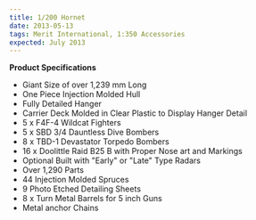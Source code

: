 ```yaml
---
title: 1/200 Hornet
date: 2013-05-13
tags: Merit International, 1:350 Accessories
expected: July 2013
---
```

**Product Specifications**

- Giant Size of over 1,239 mm Long
- One Piece Injection Molded Hull
- Fully Detailed Hanger
- Carrier Deck Molded in Clear Plastic to Display Hanger Detail	
- 5 x F4F-4 Wildcat Fighters
- 5 x SBD 3/4 Dauntless Dive Bombers	
- 8 x TBD-1 Devastator Torpedo Bombers
- 16 x Doolittle Raid B25 B with Proper Nose art and Markings 	
- Optional Built with "Early" or "Late" Type Radars
- Over 1,290 Parts	
- 44 Injection Molded Spruces
- 9 Photo Etched Detailing Sheets	
- 8 x Turn Metal Barrels for 5 inch Guns
- Metal anchor Chains	
